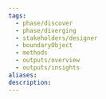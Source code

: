 ```yaml
---
tags:
  - phase/discover
  - phase/diverging
  - stakeholders/designer
  - boundaryObject
  - methods
  - outputs/overview
  - outputs/insights
aliases: 
description:
---
```

